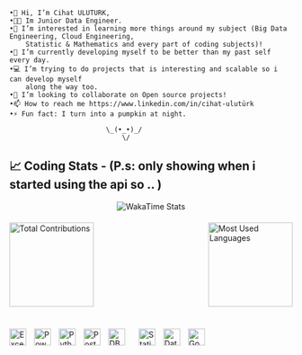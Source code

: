     •👋 Hi, I’m Cihat ULUTURK,
    •🧑‍💼 Im Junior Data Engineer.
    •👀 I’m interested in learning more things around my subject (Big Data Engineering, Cloud Engineering, 
        Statistic & Mathematics and every part of coding subjects)!
    •🌱 I’m currently developing myself to be better than my past self every day.
    •💻 I’m trying to do projects that is interesting and scalable so i can develop myself 
        along the way too.
    •💞️ I’m looking to collaborate on Open source projects!
    •📫 How to reach me https://www.linkedin.com/in/cihat-ulutürk
    •⚡ Fun fact: I turn into a pumpkin at night.
                                        
                            \_(•_•)_/
                                \/

              
## 📈 Coding Stats - (P.s: only showing when i started using the api so .. )
<div align="center">
  <img src="https://github-readme-stats.vercel.app/api/wakatime?username=waltzofflowers&layout=compact&range=all_time&theme=dark&hide_progress=true&hide_title=true&custom_title=My%20WakaTime%20Stats" alt="WakaTime Stats" />
</div>

<div style="display: flex; justify-content: space-between; width: 100%; gap: 20px; margin-top: 20px;">
  <img src="https://github-readme-stats.vercel.app/api?username=waltzofflowers&count_private=true&show_icons=true&hide=prs&theme=dark" alt="Total Contributions" height="150" style="object-fit: contain; vertical-align: middle;"/>
  <img src="https://github-readme-stats.vercel.app/api/top-langs/?username=waltzofflowers&layout=compact&theme=dark&langs_count=10" alt="Most Used Languages" height="150" style="object-fit: contain; vertical-align: middle;"/>
</div>


#

<span style="padding-right: 10px;">
  <img src="https://img.shields.io/badge/Excel-217346?style=flat-square&logo=microsoft-excel&logoColor=white" alt="Excel" height="30"/>
</span>
<span style="padding-right: 10px;">
  <img src="https://img.shields.io/badge/Power_BI-F2C811?style=flat-square&logo=power-bi&logoColor=black" alt="Power BI" height="30"/>
</span>
<span style="padding-right: 10px;">
  <img src="https://img.shields.io/badge/Python-3776AB?style=flat-square&logo=python&logoColor=white" alt="Python" height="30"/>
</span>
<span style="padding-right: 10px;">
  <img src="https://img.shields.io/badge/SQL Server-4169E1?style=flat-square&logo=postgresql&logoColor=white" alt="PostgreSQL" height="30"/>
</span>
<span style="padding-right: 10px;">
  <img src="https://img.shields.io/badge/DBMS-3E4A89?style=flat-square&logo=databricks&logoColor=white" alt="DBMS" height="30" style="padding-right: 10;"/>
</span>
<span style="padding-right: 10px;">
  <img src="https://img.shields.io/badge/Statistics-4CAF50?style=flat-square&logo=google-analytics&logoColor=white" alt="Statistics" height="30"/>
</span>
<span style="padding-right: 10px;">
  <img src="https://img.shields.io/badge/Data_Visualization-FF6F00?style=flat-square&logo=tableau&logoColor=white" alt="Data Visualization" height="30"/>
</span>
<span style="padding-right: 10px;">
  <img src="https://img.shields.io/badge/Google_Cloud-4285F4?style=flat-square&logo=google-cloud&logoColor=white" alt="Google Cloud" height="30"/>
</span>
